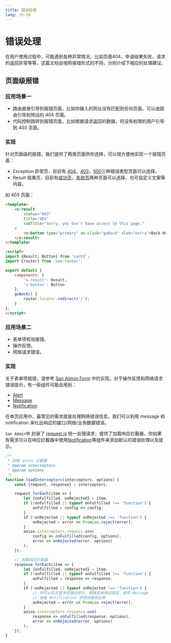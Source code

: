 ```yaml
---
title: 错误处理
lang: zh-CN
---
```

# 错误处理

在用户使用过程中，可能遇到各种异常情况，比如页面404，申请结果失败，请求的返回异常等等，这篇文档会按照报错形式的不同，分别介绍下相应的处理建议。

## 页面级报错 

### 应用场景一

- 路由直接引导到报错页面，比如你输入的网址没有匹配到任何页面，可以由路由引导到预设的 404 页面。
- 代码控制跳转到报错页面，比如根据请求返回的数据，将没有权限的用户引导到 403 页面。

### 实现

针对页面级的报错，我们提供了两类页面供你选择，可以很方便地实现一个报错页面：

* Exception 异常页，目前有 [404](https://github.com/ecomfe/san-admin/blob/master/src/pages/exception/404.san)，[403](https://github.com/ecomfe/san-admin/blob/master/src/pages/exception/403.san)，[500](https://github.com/ecomfe/san-admin/blob/master/src/pages/exception/500.san)三种错误类型页面可以选择。
* Result 结果页，目前有[成功页](https://github.com/ecomfe/san-admin/blob/master/src/pages/result/success/index.san)，[失败页](https://github.com/ecomfe/san-admin/blob/master/src/pages/result/fail/index.san)两种页面可以选择，也可自定义文案等内容。

如 403 页面：

```html
<template>
    <s-result
        status="403"
        title="403"
        subTitle="Sorry, you don't have access to this page."
    >
        <s-button type="primary" on-click="goBack" slot="extra">Back Home</s-button>
    </s-result>
</template>

<script>
import {Result, Button} from 'santd';
import {router} from 'san-router';

export default {
    components: {
        's-result': Result,
        's-button': Button
    },
    goBack() {
        router.locator.redirect('/');
    }
};
</script>
```

### 应用场景二

- 表单项校验报错。
- 操作反馈。
- 网络请求错误。

### 实现

关于表单项报错，请参考 [San Admin Form](https://github.com/ecomfe/san-admin/tree/master/src/pages/form) 中的实现。对于操作反馈和网络请求错误提示，有一些组件可能会用到：

* [Alert](https://ecomfe.github.io/santd/#/components/alert)
* [Message](https://ecomfe.github.io/santd/#/components/message)
* [Notification](https://ecomfe.github.io/santd/#/components/notification)

在单页应用中，最常见的需求就是处理网络错误信息，我们可以利用 message 和 notification 来吐出响应的接口/网络/业务数据错误。

`San Admin`中 封装了 [request.js](https://github.com/ecomfe/san-admin/blob/master/src/utils/request.js) 统一处理请求，提供了加载响应拦截器，你如果有需求可以在响应拦截器中使用[Notification](https://ecomfe.github.io/santd/#/components/notification)等组件来添加默认的错误处理以及提示。

```js
/**
 * 加载 axios 拦截器
 * @param interceptors
 * @param options
 */
function loadInterceptors(interceptors, options) {
    const {request, response} = interceptors;

    request.forEach(item => {
        let {onFulfilled, onRejected} = item;
        if (!onFulfilled || typeof onFulfilled !== 'function') {
            onFulfilled = config => config;
        }
        if (!onRejected || typeof onRejected !== 'function') {
            onRejected = error => Promise.reject(error);
        }
        axios.interceptors.request.use(
            config => onFulfilled(config, options),
            error => onRejected(error, options)
        );
    });

    // 加载响应拦截器
    response.forEach(item => {
        let {onFulfilled, onRejected} = item;
        if (!onFulfilled || typeof onFulfilled !== 'function') {
            onFulfilled = response => response;
        }
        if (!onRejected || typeof onRejected !== 'function') {
            // 你可以在这里添加错误提示，根据具体错误类型，使用 Message 
            // 或者 Notification 将错误展现出来
            onRejected = error => Promise.reject(error);
        }
        axios.interceptors.response.use(
            response => onFulfilled(response, options),
            error => onRejected(error, options)
        );
    });
}
```

